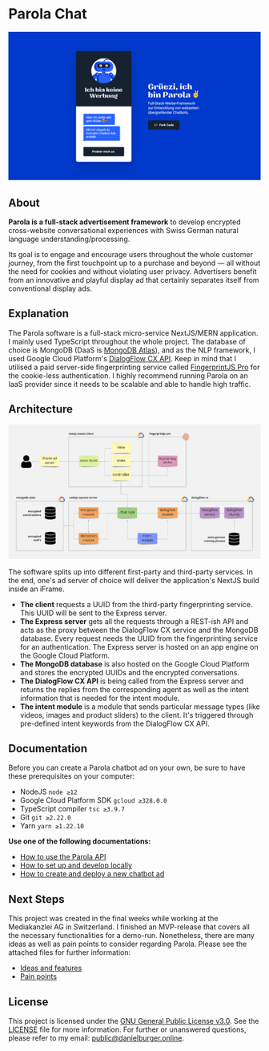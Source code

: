 # Parola Chat

![Parola Illustration](doc/img/readme-banner.png)

## About

**Parola is a full-stack advertisement framework** to develop encrypted cross-website conversational experiences with Swiss German natural language understanding/processing.

Its goal is to engage and encourage users throughout the whole customer journey, from the first touchpoint up to a purchase and beyond — all without the need for cookies and without violating user privacy. Advertisers benefit from an innovative and playful display ad that certainly separates itself from conventional display ads.

## Explanation

The Parola software is a full-stack micro-service NextJS/MERN application. I mainly used TypeScript throughout the whole project. The database of choice is MongoDB (DaaS is [MongoDB Atlas](https://www.mongodb.com/cloud/atlas)), and as the NLP framework, I used Google Cloud Platform's [DialogFlow CX API](https://cloud.google.com/dialogflow/cx/docs). Keep in mind that I utilised a paid server-side fingerprinting service called [FingerprintJS Pro](https://fingerprintjs.com) for the cookie-less authentication. I highly recommend running Parola on an IaaS provider since it needs to be scalable and able to handle high traffic.

## Architecture

![Architecture ](doc/img/architecture.png)

The software splits up into different first-party and third-party services. In the end, one's ad server of choice will deliver the application's NextJS build inside an iFrame.

- **The client** requests a UUID from the third-party fingerprinting service. This UUID will be sent to the Express server.
- **The Express server** gets all the requests through a REST-ish API and acts as the proxy between the DialogFlow CX service and the MongoDB database. Every request needs the UUID from the fingerprinting service for an authentication. The Express server is hosted on an app engine on the Google Cloud Platform.
- **The MongoDB database** is also hosted on the Google Cloud Platform and stores the encrypted UUIDs and the encrypted conversations.
- **The DialogFlow CX API** is being called from the Express server and returns the replies from the corresponding agent as well as the intent information that is needed for the intent module.
- **The intent module** is a module that sends particular message types (like videos, images and product sliders) to the client. It's triggered through pre-defined intent keywords from the DialogFlow CX API.

## Documentation

Before you can create a Parola chatbot ad on your own, be sure to have these prerequisites on your computer:

- NodeJS `node ≥12`
- Google Cloud Platform SDK `gcloud ≥328.0.0`
- TypeScript compiler `tsc ≥3.9.7`
- Git `git ≥2.22.0`
- Yarn `yarn ≥1.22.10`

**Use one of the following documentations:**

- [How to use the Parola API](doc/how-to-parola-api.md)
- [How to set up and develop locally](doc/how-to-develop-locally.md)
- [How to create and deploy a new chatbot ad](doc/how-to-new-ad.md)

## Next Steps

This project was created in the final weeks while working at the Mediakanzlei AG in Switzerland. I finished an MVP-release that covers all the necessary functionalities for a demo-run. Nonetheless, there are many ideas as well as pain points to consider regarding Parola. Please see the attached files for further information:

- [Ideas and features](doc/ideas-features.md)
- [Pain points](doc/pain-points.md)

## License

This project is licensed under the [GNU General Public License v3.0](https://www.gnu.org/licenses/gpl-3.0.en.html). See the [LICENSE](LICENSE) file for more information. For further or unanswered questions, please refer to my email: [public@danielburger.online](mailto:public@danielburger.online).
